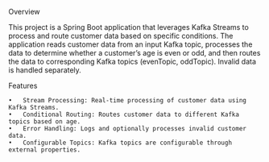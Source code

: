 Overview

This project is a Spring Boot application that leverages Kafka Streams to process and route customer data based on specific conditions. The application reads customer data from an input Kafka topic, processes the data to determine whether a customer’s age is even or odd, and then routes the data to corresponding Kafka topics (evenTopic, oddTopic). Invalid data is handled separately.

Features

	•	Stream Processing: Real-time processing of customer data using Kafka Streams.
	•	Conditional Routing: Routes customer data to different Kafka topics based on age.
	•	Error Handling: Logs and optionally processes invalid customer data.
	•	Configurable Topics: Kafka topics are configurable through external properties.
